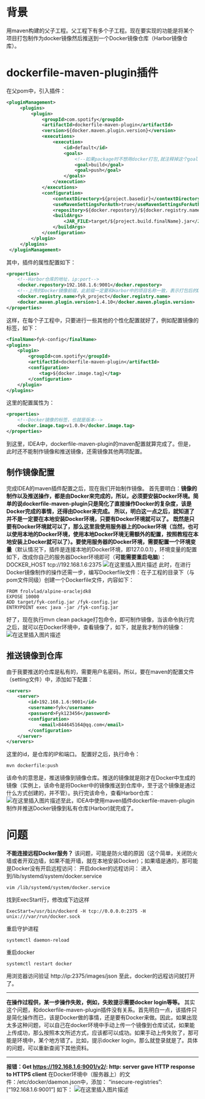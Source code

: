 # 背景

用maven构建的父子工程。父工程下有多个子工程。现在要实现的功能是将某个项目打包制作为docker镜像然后推送到一个Docker镜像仓库（Harbor镜像仓库）。

# dockerfile-maven-plugin插件

在父pom中，引入插件：

```xml
<pluginManagement>
     <plugins>
         <plugin>
             <groupId>com.spotify</groupId>
             <artifactId>dockerfile-maven-plugin</artifactId>
             <version>${docker.maven.plugin.version}</version>
             <executions>
                 <execution>
                     <id>default</id>
                     <goals>
                         <!--如果package时不想用docker打包,就注释掉这个goal-->
                         <goal>build</goal>
                         <goal>push</goal>
                     </goals>
                 </execution>
             </executions>
             <configuration>
                 <contextDirectory>${project.basedir}</contextDirectory>
                 <useMavenSettingsForAuth>true</useMavenSettingsForAuth>
                 <repository>${docker.repostory}/${docker.registry.name}/${project.artifactId}</repository>
                 <buildArgs>
                     <JAR_FILE>target/${project.build.finalName}.jar</JAR_FILE>
                 </buildArgs>
             </configuration>
         </plugin>
     </plugins>
 </pluginManagement>
```

其中，插件的属性配置如下：

```xml
<properties>
    <!--Harbor仓库的地址，ip:port-->
    <docker.repostory>192.168.1.6:9001</docker.repostory>
    <!--上传的Docker镜像前缀，此前缀一定要和Harbor中的项目名称一致，表示打包后的Docker镜像会上传到Harbor的哪个项目中-->
    <docker.registry.name>fyk_project</docker.registry.name>
    <docker.maven.plugin.version>1.4.10</docker.maven.plugin.version>
</properties>
```

这样，在每个子工程中，只要进行一些其他的个性化配置就好了，例如配置镜像的标签，如下：

```xml
<finalName>fyk-config</finalName>
<plugins>
    <plugin>
        <groupId>com.spotify</groupId>
        <artifactId>dockerfile-maven-plugin</artifactId>
        <configuration>
            <tag>${docker.image.tag}</tag>
        </configuration>
    </plugin>
</plugins>
```

这里的配置属性为：

```xml
<properties>
    <!--Docker镜像的标签，也就是版本-->
    <docker.image.tag>v1.0.0</docker.image.tag>
</properties>
```

到这里，IDEA中，dockerfile-maven-plugin的maven配置就算完成了。但是，此时还不能制作镜像和推送镜像，还需镜像其他两项配置。

## 制作镜像配置

完成IDEA的maven插件配置之后，现在我们开始制作镜像。
首先要明白：**镜像的制作以及推送操作，都是由Docker来完成的，所以，必须要安装Docker环境。**简单的说dockerfile-maven-plugin只是简化了直接操作Docker的复杂度，该是Docker完成的事情，还得由Docker来完成。
所以，明白这一点之后，就知道了并不是一定要在本地安装Docker环境，只要有Docker环境就可以了。
既然是只要有Docker环境就可以了，那么这里我使用服务器上的Docker环境（当然，也可以使用本地的Docker环境，使用本地Docker环境无需额外的配置，按照教程在本地安装上Docker就可以了）。要使用服务器的Docker环境，需要**配置一个环境变量**（默认情况下，插件是连接本地的Docker环境，即127.0.0.1），环境变量的配置如下，改成你自己的服务器Docker环境即可（**可能需要重启电脑**）：
DOCKER_HOST tcp://192.168.1.6:2375
![在这里插入图片描述](https://img-blog.csdnimg.cn/20200808130616648.png)
此时，在进行Docker镜像制作的操作还需一步，编写Dockerfile文件：在子工程的目录下（与pom文件同级）创建一个Dockerfile文件，内容如下：

```shell
FROM frolvlad/alpine-oraclejdk8
EXPOSE 10000
ADD target/fyk-config.jar /fyk-config.jar
ENTRYPOINT exec java -jar /fyk-config.jar
```

好了，现在执行mvn clean package打包命令，即可制作镜像，当该命令执行完之后，就可以在Docker环境中，查看镜像了，如下，就是我才制作的镜像：
![在这里插入图片描述](https://img-blog.csdnimg.cn/20200808131333238.png)

## 推送镜像到仓库

由于我要推送的仓库是私有的，需要用户名密码，所以，要在maven的配置文件（setting文件）中，添加如下配置：

```xml
<servers>
	<server>
		<id>192.168.1.6:9001</id>
		<username>fyk</username>
		<password>Fyk123456</password>
		<configuration>
			<email>844645164@qq.com</email>
		</configuration>
	</server>
</servers>
```

这里的id，是仓库的IP和端口。
配置好之后，执行命令：

```shell
mvn dockerfile:push
```

该命令的意思是，推送镜像到镜像仓库。推送的镜像就是刚才在Docker中生成的镜像（实例上，该命令是将Docker中的镜像推送到仓库中，至于这个镜像是通过什么方式创建的，并不管）。执行完该命令，查看Harbor仓库：
![在这里插入图片描述](https://img-blog.csdnimg.cn/20200808134038813.png?x-oss-process=image/watermark,type_ZmFuZ3poZW5naGVpdGk,shadow_10,text_aHR0cHM6Ly9ibG9nLmNzZG4ubmV0L2Z5azg0NDY0NTE2NA==,size_16,color_FFFFFF,t_70)至此，IDEA中使用maven插件dockerfile-maven-plugin制作并推送Docker镜像到私有仓库(Harbor)就完成了。

# 问题

**不能连接远程Docker服务？**
该问题，可能是防火墙的原因（这个简单，关闭防火墙或者开双边墙，如果不能开墙，就在本地安装Docker）；如果墙是通的，那可能是Docker没有开启远程访问：
开启docker的远程访问：
进入到/lib/systemd/system/docker.service

```shell
vim /lib/systemd/system/docker.service
```

找到ExecStart行，修改成下边这样

```shell
ExecStart=/usr/bin/dockerd -H tcp://0.0.0.0:2375 -H unix:///var/run/docker.sock
```

重启守护进程

```shell
systemctl daemon-reload
```

重启docker

```shell
systemctl restart docker
```

用浏览器访问验证
http://ip:2375/images/json
至此，docker的远程访问就打开了。

------

**在操作过程供，某一步操作失败，例如，失败提示需要docker login等等。**
其实这个问题，和dockerfile-maven-plugin插件没有关系。首先明白一点，该插件只是简化操作而已，该是Docker做的事情，还是要有Docker来做。因此，如果出现太多这种问题，可以自己在docker环境中手动上传一个镜像到仓库试试，如果能上传成功，那么按照本文所述方式，应该都可以成功。如果手动上传失败了，那可能是环境中，某个地方错了。比如，提示docker login，那么就登录就是了。具体的问题，可以重新查阅下其他资料。

------

**报错：Get https://192.168.1.6:9001/v2/: http: server gave HTTP response to HTTPS client**
在Docker环境中（服务器上）的文件：/etc/docker/daemon.json中，添加：
“insecure-registries”:[“192.168.1.6:9001”]
如下：
![在这里插入图片描述](https://img-blog.csdnimg.cn/20200808135731265.png)